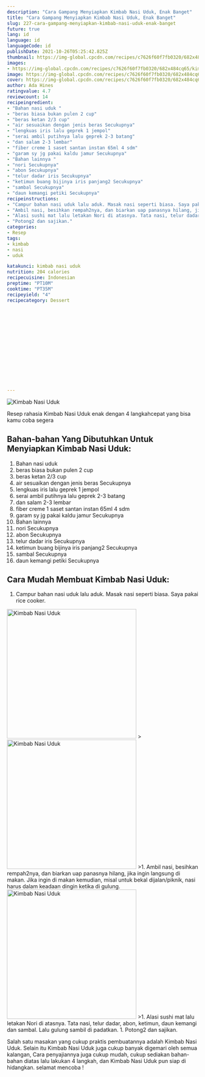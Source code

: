 ```yaml
---
description: "Cara Gampang Menyiapkan Kimbab Nasi Uduk, Enak Banget"
title: "Cara Gampang Menyiapkan Kimbab Nasi Uduk, Enak Banget"
slug: 227-cara-gampang-menyiapkan-kimbab-nasi-uduk-enak-banget
future: true
lang: id
language: id
languageCode: id
publishDate: 2021-10-26T05:25:42.825Z 
thumbnail: https://img-global.cpcdn.com/recipes/c7626f60f7fb0320/682x484cq65/kimbab-nasi-uduk-foto-resep-utama.png
images:
- https://img-global.cpcdn.com/recipes/c7626f60f7fb0320/682x484cq65/kimbab-nasi-uduk-foto-resep-utama.png
image: https://img-global.cpcdn.com/recipes/c7626f60f7fb0320/682x484cq65/kimbab-nasi-uduk-foto-resep-utama.png
cover: https://img-global.cpcdn.com/recipes/c7626f60f7fb0320/682x484cq65/kimbab-nasi-uduk-foto-resep-utama.png
author: Ada Hines
ratingvalue: 4.7
reviewcount: 14
recipeingredient:
- "Bahan nasi uduk "
- "beras biasa bukan pulen 2 cup"
- "beras ketan 2/3 cup"
- "air sesuaikan dengan jenis beras Secukupnya"
- "lengkuas iris lalu geprek 1 jempol"
- "serai ambil putihnya lalu geprek 2-3 batang"
- "dan salam 2-3 lembar"
- "fiber creme 1 saset santan instan 65ml 4 sdm"
- "garam sy jg pakai kaldu jamur Secukupnya"
- "Bahan lainnya "
- "nori Secukupnya"
- "abon Secukupnya"
- "telur dadar iris Secukupnya"
- "ketimun buang bijinya iris panjang2 Secukupnya"
- "sambal Secukupnya"
- "daun kemangi petiki Secukupnya"
recipeinstructions:
- "Campur bahan nasi uduk lalu aduk. Masak nasi seperti biasa. Saya pakai rice cooker."
- "Ambil nasi, besihkan rempah2nya, dan biarkan uap panasnya hilang, jika ingin langsung di makan. Jika ingin di makan kemudian, misal untuk bekal dijalan/piknik, nasi harus dalam keadaan dingin ketika di gulung."
- "Alasi sushi mat lalu letakan Nori di atasnya. Tata nasi, telur dadar, abon, ketimun, daun kemangi dan sambal. Lalu gulung sambil di padatkan."
- "Potong2 dan sajikan."
categories:
- Resep
tags:
- kimbab
- nasi
- uduk

katakunci: kimbab nasi uduk 
nutrition: 204 calories
recipecuisine: Indonesian
preptime: "PT10M"
cooktime: "PT35M"
recipeyield: "4"
recipecategory: Dessert


     
    
    
    
    
    
    
    
    
    
    
      
    
---
```



![Kimbab Nasi Uduk](https://img-global.cpcdn.com/recipes/c7626f60f7fb0320/682x484cq65/kimbab-nasi-uduk-foto-resep-utama.png)

Resep rahasia Kimbab Nasi Uduk  enak dengan 4 langkahcepat yang bisa kamu coba segera

<!--inarticleads1-->

## Bahan-bahan Yang Dibutuhkan Untuk Menyiapkan Kimbab Nasi Uduk:

1. Bahan nasi uduk 
1. beras biasa bukan pulen 2 cup
1. beras ketan 2/3 cup
1. air sesuaikan dengan jenis beras Secukupnya
1. lengkuas iris lalu geprek 1 jempol
1. serai ambil putihnya lalu geprek 2-3 batang
1. dan salam 2-3 lembar
1. fiber creme 1 saset santan instan 65ml 4 sdm
1. garam sy jg pakai kaldu jamur Secukupnya
1. Bahan lainnya 
1. nori Secukupnya
1. abon Secukupnya
1. telur dadar iris Secukupnya
1. ketimun buang bijinya iris panjang2 Secukupnya
1. sambal Secukupnya
1. daun kemangi petiki Secukupnya



<!--inarticleads2-->

## Cara Mudah Membuat Kimbab Nasi Uduk:

1. Campur bahan nasi uduk lalu aduk. Masak nasi seperti biasa. Saya pakai rice cooker.
<img class="lazyload" data-src="https://img-global.cpcdn.com/steps/135e608cfcf098b3/160x128cq70/kimbab-nasi-uduk-langkah-memasak-1-foto.png" alt="Kimbab Nasi Uduk" width="340" height="340">
><img class="lazyload" data-src="https://img-global.cpcdn.com/steps/604ea78805f71efa/160x128cq70/kimbab-nasi-uduk-langkah-memasak-1-foto.png" alt="Kimbab Nasi Uduk" width="340" height="340">
>1. Ambil nasi, besihkan rempah2nya, dan biarkan uap panasnya hilang, jika ingin langsung di makan. Jika ingin di makan kemudian, misal untuk bekal dijalan/piknik, nasi harus dalam keadaan dingin ketika di gulung.
<img class="lazyload" data-src="https://img-global.cpcdn.com/steps/b49e3ab16e14ab15/160x128cq70/kimbab-nasi-uduk-langkah-memasak-2-foto.png" alt="Kimbab Nasi Uduk" width="340" height="340">
>1. Alasi sushi mat lalu letakan Nori di atasnya. Tata nasi, telur dadar, abon, ketimun, daun kemangi dan sambal. Lalu gulung sambil di padatkan.
1. Potong2 dan sajikan.




Salah satu masakan yang cukup praktis pembuatannya adalah  Kimbab Nasi Uduk. Selain itu  Kimbab Nasi Uduk  juga cukup banyak digemari oleh semua kalangan, Cara penyajiannya juga cukup mudah, cukup sediakan bahan-bahan diatas lalu lakukan 4 langkah, dan  Kimbab Nasi Uduk  pun siap di hidangkan. selamat mencoba !
